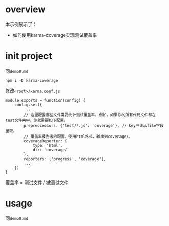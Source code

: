 # overview
本示例展示了：
- 如何使用karma-coverage实现测试覆盖率

# init project
同`demo0.md`
```
npm i -D karma-coverage
```
修改`<root>/karma.conf.js`
```
module.exports = function(config) {
    config.set({
        ...
        // 这里配置哪些文件需要统计测试覆盖率，例如，如果你的所有代码文件都在 test文件夹中，你就需要如下配置。
        prepreocessors: {'test/*.js': 'coverage'}, // key应该从file字段里取。
        // 覆盖率报告者的配置。使用html格式，输出到coverage/。
        coverageReporter: {
            type: 'html',
            dir: 'coverage/'
        },
        reporters: ['progress', 'coverage'],
        ...
    })
}
```
覆盖率 = 测试文件 / 被测试文件
# usage
同`demo0.md`